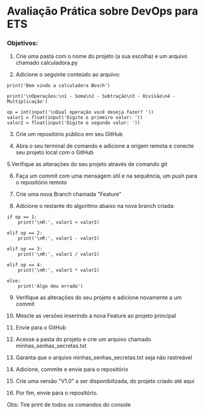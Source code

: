 # Avaliação Prática sobre DevOps para ETS

### Objetivos:

1. Crie uma pasta com o nome do projeto (a sua escolha) e um arquivo chamado calculadora.py

2. Adicione o seguinte conteúdo ao arquivo:

```
print('Bem vindo a calculadora Bosch')

print('\nOperações:\n1 - Soma\n2 - Subtração\n3 - Divisão\n4 - Multiplicação')

op = int(input('\nQual operação você deseja fazer? '))
valor1 = float(input('Digite o primeiro valor: '))
valor2 = float(input('Digite o segundo valor: '))
```

3. Crie um repositório público em seu GitHub



4. Abra o seu terminal de comando e adicione a origem remota e conecte seu projeto local com o GitHub



5.Verifique as alterações do seu projeto através de comando git



6. Faça um commit com uma mensagem útil e na sequência, um push para o repositório remoto



7. Crie uma nova Branch chamada "Feature"



8. Adicione o restante do algoritmo abaixo na nova branch criada:


```
if op == 1:
    print('\nR:', valor1 + valor2)

elif op == 2:
    print('\nR:', valor1 - valor2)

elif op == 3:
    print('\nR:', valor1 / valor2)

elif op == 4:
    print('\nR:', valor1 * valor2)

else:
    print('Algo deu errado')
```



9. Verifique as alterações do seu projeto e adicione novamente a um commit



10. Mescle as versões inserindo a nova Feature ao projeto principal



11. Envie para o GitHub



12. Acesse a pasta do projeto e crie um arquivo chamado minhas_senhas_secretas.txt



13. Garanta que o arquivo minhas_senhas_secretas.txt seja não rastreável



14. Adicione, commite e envie para o repositório



15. Crie uma versão "V1.0" a ser disponibilizada, do projeto criado até aqui



16. Por fim, envie para o repositório.



Obs: Tire print de todos os comandos do console